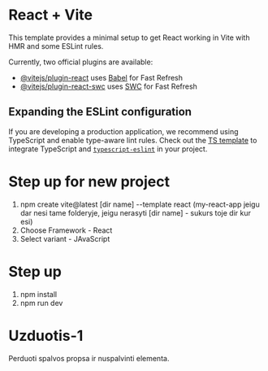 # React + Vite

This template provides a minimal setup to get React working in Vite with HMR and some ESLint rules.

Currently, two official plugins are available:

- [@vitejs/plugin-react](https://github.com/vitejs/vite-plugin-react/blob/main/packages/plugin-react/README.md) uses [Babel](https://babeljs.io/) for Fast Refresh
- [@vitejs/plugin-react-swc](https://github.com/vitejs/vite-plugin-react-swc) uses [SWC](https://swc.rs/) for Fast Refresh

## Expanding the ESLint configuration

If you are developing a production application, we recommend using TypeScript and enable type-aware lint rules. Check out the [TS template](https://github.com/vitejs/vite/tree/main/packages/create-vite/template-react-ts) to integrate TypeScript and [`typescript-eslint`](https://typescript-eslint.io) in your project.

# Step up for new project

1. npm create vite@latest [dir name] --template react
(my-react-app jeigu dar nesi tame folderyje, jeigu nerasyti [dir name] - sukurs toje dir kur esi)
2. Choose Framework - React
3. Select variant - JAvaScript

# Step up

1. npm install
2. npm run dev


# Uzduotis-1

Perduoti spalvos propsa ir nuspalvinti  elementa.